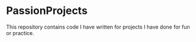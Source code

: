 # PassionProjects
 This repository contains code I have written for projects I have done for fun or practice.
